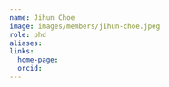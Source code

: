 ```yaml
---
name: Jihun Choe
image: images/members/jihun-choe.jpeg
role: phd
aliases:
links:
  home-page: 
  orcid: 
---
```

